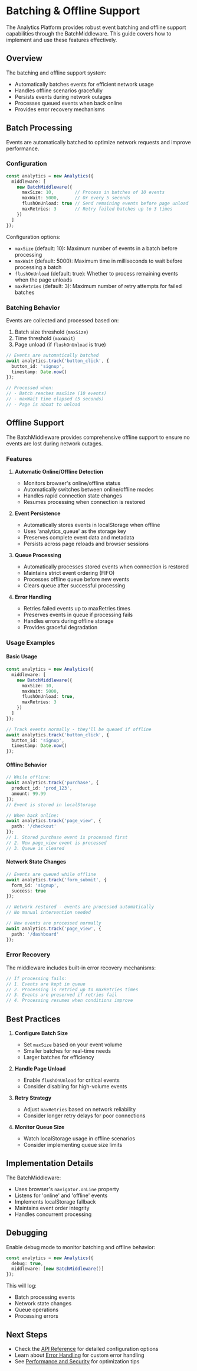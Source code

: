 # Batching & Offline Support

The Analytics Platform provides robust event batching and offline support capabilities through the BatchMiddleware. This guide covers how to implement and use these features effectively.

## Overview

The batching and offline support system:

- Automatically batches events for efficient network usage
- Handles offline scenarios gracefully
- Persists events during network outages
- Processes queued events when back online
- Provides error recovery mechanisms

## Batch Processing

Events are automatically batched to optimize network requests and improve performance.

### Configuration

```typescript
const analytics = new Analytics({
  middleware: [
    new BatchMiddleware({
      maxSize: 10,        // Process in batches of 10 events
      maxWait: 5000,      // Or every 5 seconds
      flushOnUnload: true // Send remaining events before page unload
      maxRetries: 3       // Retry failed batches up to 3 times
    })
  ]
});
```

Configuration options:

- `maxSize` (default: 10): Maximum number of events in a batch before processing
- `maxWait` (default: 5000): Maximum time in milliseconds to wait before processing a batch
- `flushOnUnload` (default: true): Whether to process remaining events when the page unloads
- `maxRetries` (default: 3): Maximum number of retry attempts for failed batches

### Batching Behavior

Events are collected and processed based on:

1. Batch size threshold (`maxSize`)
2. Time threshold (`maxWait`)
3. Page unload (if `flushOnUnload` is true)

```typescript
// Events are automatically batched
await analytics.track('button_click', {
  button_id: 'signup',
  timestamp: Date.now()
});

// Processed when:
// - Batch reaches maxSize (10 events)
// - maxWait time elapsed (5 seconds)
// - Page is about to unload
```

## Offline Support

The BatchMiddleware provides comprehensive offline support to ensure no events are lost during network outages.

### Features

1. **Automatic Online/Offline Detection**
   - Monitors browser's online/offline status
   - Automatically switches between online/offline modes
   - Handles rapid connection state changes
   - Resumes processing when connection is restored

2. **Event Persistence**
   - Automatically stores events in localStorage when offline
   - Uses 'analytics_queue' as the storage key
   - Preserves complete event data and metadata
   - Persists across page reloads and browser sessions

3. **Queue Processing**
   - Automatically processes stored events when connection is restored
   - Maintains strict event ordering (FIFO)
   - Processes offline queue before new events
   - Clears queue after successful processing

4. **Error Handling**
   - Retries failed events up to maxRetries times
   - Preserves events in queue if processing fails
   - Handles errors during offline storage
   - Provides graceful degradation

### Usage Examples

#### Basic Usage

```typescript
const analytics = new Analytics({
  middleware: [
    new BatchMiddleware({
      maxSize: 10,
      maxWait: 5000,
      flushOnUnload: true,
      maxRetries: 3
    })
  ]
});

// Track events normally - they'll be queued if offline
await analytics.track('button_click', {
  button_id: 'signup',
  timestamp: Date.now()
});
```

#### Offline Behavior

```typescript
// While offline:
await analytics.track('purchase', {
  product_id: 'prod_123',
  amount: 99.99
});
// Event is stored in localStorage

// When back online:
await analytics.track('page_view', {
  path: '/checkout'
});
// 1. Stored purchase event is processed first
// 2. New page_view event is processed
// 3. Queue is cleared
```

#### Network State Changes

```typescript
// Events are queued while offline
await analytics.track('form_submit', {
  form_id: 'signup',
  success: true
});

// Network restored - events are processed automatically
// No manual intervention needed

// New events are processed normally
await analytics.track('page_view', {
  path: '/dashboard'
});
```

### Error Recovery

The middleware includes built-in error recovery mechanisms:

```typescript
// If processing fails:
// 1. Events are kept in queue
// 2. Processing is retried up to maxRetries times
// 3. Events are preserved if retries fail
// 4. Processing resumes when conditions improve
```

## Best Practices

1. **Configure Batch Size**
   - Set `maxSize` based on your event volume
   - Smaller batches for real-time needs
   - Larger batches for efficiency

2. **Handle Page Unload**
   - Enable `flushOnUnload` for critical events
   - Consider disabling for high-volume events

3. **Retry Strategy**
   - Adjust `maxRetries` based on network reliability
   - Consider longer retry delays for poor connections

4. **Monitor Queue Size**
   - Watch localStorage usage in offline scenarios
   - Consider implementing queue size limits

## Implementation Details

The BatchMiddleware:

- Uses browser's `navigator.onLine` property
- Listens for 'online' and 'offline' events
- Implements localStorage fallback
- Maintains event order integrity
- Handles concurrent processing

## Debugging

Enable debug mode to monitor batching and offline behavior:

```typescript
const analytics = new Analytics({
  debug: true,
  middleware: [new BatchMiddleware()]
});
```

This will log:

- Batch processing events
- Network state changes
- Queue operations
- Processing errors

## Next Steps

- Check the [API Reference](./api-reference.md#batching--offline-support) for detailed configuration options
- Learn about [Error Handling](./error-handling.md) for custom error handling
- See [Performance and Security](./performance-and-security.md) for optimization tips
